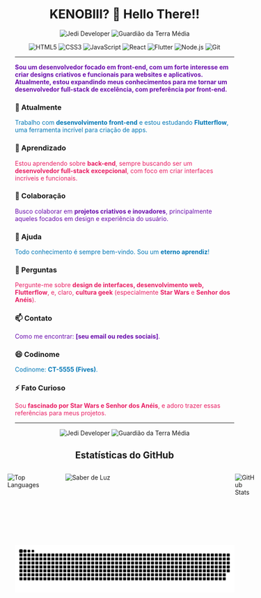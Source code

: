 <h1 align="center">KENOBIII? 👋 Hello There!!</h1>

<p align="center">
  <img src="https://img.shields.io/badge/Desenvolvedor%20Jedi-%23FFD700.svg?style=for-the-badge&logo=starwars&logoColor=white" alt="Jedi Developer">
  <img src="https://img.shields.io/badge/Guardião%20da%20Terra%20Média-%23D2691E.svg?style=for-the-badge&logo=theonering&logoColor=white" alt="Guardião da Terra Média">
</p>

<p align="center">
  <img src="https://img.shields.io/badge/HTML5-E34F26?style=for-the-badge&logo=html5&logoColor=white" alt="HTML5">
  <img src="https://img.shields.io/badge/CSS3-1572B6?style=for-the-badge&logo=css3&logoColor=white" alt="CSS3">
  <img src="https://img.shields.io/badge/JavaScript-F7DF1E?style=for-the-badge&logo=javascript&logoColor=black" alt="JavaScript">
  <img src="https://img.shields.io/badge/React-61DAFB?style=for-the-badge&logo=react&logoColor=black" alt="React">
  <img src="https://img.shields.io/badge/Flutter-02569B?style=for-the-badge&logo=flutter&logoColor=white" alt="Flutter">
  <img src="https://img.shields.io/badge/Node.js-339933?style=for-the-badge&logo=nodedotjs&logoColor=white" alt="Node.js">
  <img src="https://img.shields.io/badge/Git-F05032?style=for-the-badge&logo=git&logoColor=white" alt="Git">
</p>

---

<p><strong><span style="color:#6A0DAD;">Sou um desenvolvedor focado em front-end, com um forte interesse em criar designs criativos e funcionais para websites e aplicativos. Atualmente, estou expandindo meus conhecimentos para me tornar um desenvolvedor full-stack de excelência, com preferência por front-end.</span></strong></p>

<h3>🔭 Atualmente</h3>
<p><span style="color:#0077B6;">Trabalho com <strong>desenvolvimento front-end</strong> e estou estudando <strong>Flutterflow</strong>, uma ferramenta incrível para criação de apps.</span></p>

<h3>🌱 Aprendizado</h3>
<p><span style="color:#E91E63;">Estou aprendendo sobre <strong>back-end</strong>, sempre buscando ser um <strong>desenvolvedor full-stack excepcional</strong>, com foco em criar interfaces incríveis e funcionais.</span></p>

<h3>👯 Colaboração</h3>
<p><span style="color:#6A0DAD;">Busco colaborar em <strong>projetos criativos e inovadores</strong>, principalmente aqueles focados em design e experiência do usuário.</span></p>

<h3>🤔 Ajuda</h3>
<p><span style="color:#0077B6;">Todo conhecimento é sempre bem-vindo. Sou um <strong>eterno aprendiz</strong>!</span></p>

<h3>💬 Perguntas</h3>
<p><span style="color:#E91E63;">Pergunte-me sobre <strong>design de interfaces, desenvolvimento web, Flutterflow</strong>, e, claro, <strong>cultura geek</strong> (especialmente <strong>Star Wars</strong> e <strong>Senhor dos Anéis</strong>).</span></p>

<h3>📫 Contato</h3>
<p><span style="color:#6A0DAD;">Como me encontrar: <strong>[seu email ou redes sociais]</strong>.</span></p>

<h3>😄 Codinome</h3>
<p><span style="color:#0077B6;">Codinome: <strong>CT-5555 (Fives)</strong>.</span></p>

<h3>⚡ Fato Curioso</h3>
<p><span style="color:#E91E63;">Sou <strong>fascinado por Star Wars e Senhor dos Anéis</strong>, e adoro trazer essas referências para meus projetos.</span></p>

---

<p align="center">
  <img src="https://img.shields.io/badge/Desenvolvedor%20Jedi-%23FFD700.svg?style=for-the-badge&logo=starwars&logoColor=white" alt="Jedi Developer">
  <img src="https://img.shields.io/badge/Guardião%20da%20Terra%20Média-%23D2691E.svg?style=for-the-badge&logo=theonering&logoColor=white" alt="Guardião da Terra Média">
</p>


<!--
## 🛠️ Projetos Recentes

Aqui estão alguns dos meus projetos mais recentes:

- [**Projeto A**](#): Um projeto fantástico com tema de Star Wars e design futurista.
- [**Projeto B**](#): Aplicativo mobile utilizando Flutterflow com design inspirado em Senhor dos Anéis.
-->


<h2 align="center">Estatísticas do GitHub</h2>

<div style="display: flex; align-items: center; justify-content: center; gap: 30px; margin-top: 30px;">
  <img loading="lazy" height="150" src="https://github-readme-stats.vercel.app/api/top-langs/?username=fivess&layout=compact&langs_count=7&theme=dracula" alt="Top Languages" style="margin-left: 30px;" />

  <img src="https://media0.giphy.com/media/v1.Y2lkPTc5MGI3NjExM2JpaWZyb290NDk2dWc4bjR5ejB4N3IyNmlxcTVyc2xhNTZmcWcxMiZlcD12MV9pbnRlcm5hbF9naWZfYnlfaWQmY3Q9Zw/NVaxcJZSJx42cCuWyZ/giphy.webp" width="300" height="150" alt="Saber de Luz" style="margin-left: 30px; margin-right: 30px;"/>

  <img loading="lazy" height="150" src="https://github-readme-stats.vercel.app/api?username=fivess&show_icons=true&theme=dracula&include_all_commits=true&count_private=true" alt="GitHub Stats" style="margin-left: 30px;" />
</div>











![Snake animation](https://github.com/fivess/fivess/blob/output/github-contribution-grid-snake.svg)

